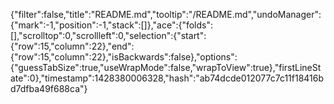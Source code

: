 {"filter":false,"title":"README.md","tooltip":"/README.md","undoManager":{"mark":-1,"position":-1,"stack":[]},"ace":{"folds":[],"scrolltop":0,"scrollleft":0,"selection":{"start":{"row":15,"column":22},"end":{"row":15,"column":22},"isBackwards":false},"options":{"guessTabSize":true,"useWrapMode":false,"wrapToView":true},"firstLineState":0},"timestamp":1428380006328,"hash":"ab74dcde012077c7c11f18416bd7dfba49f688ca"}